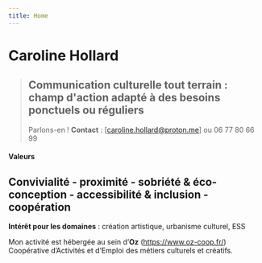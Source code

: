 ```yaml
---
title: Home
---
```


# Caroline Hollard

> Communication culturelle tout terrain : champ d'action adapté à des besoins ponctuels ou réguliers
> ---
> Parlons-en !
> **Contact** : [caroline.hollard@proton.me] ou 06 77 80 66 99

#### Valeurs
Convivialité - proximité - sobriété & éco-conception - accessibilité & inclusion - coopération 
---
**Intérêt pour les domaines** : création artistique, urbanisme culturel, ESS

Mon activité est hébergée au sein d’**Oz** (https://www.oz-coop.fr/) Coopérative d’Activités et d’Emploi des métiers culturels et créatifs.
